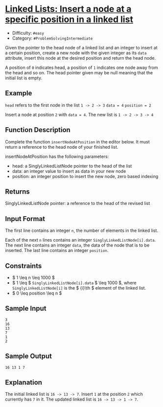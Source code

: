 # [Linked Lists: Insert a node at a specific position in a linked list](https://www.hackerrank.com/challenges/insert-a-node-at-a-specific-position-in-a-linked-list)

- Difficulty:  `#easy`
- Category: `#ProblemSolvingIntermediate`

Given the pointer to the head node of a linked list and an integer
to insert at a certain position, create a new node with the given
integer as its `data` attribute, insert this node at the desired
position and return the head node.

A position of `0` indicates head, a position of `1` indicates one
node away from the head and so on.
The head pointer given may be null meaning that the initial list is empty.

## Example

`head` refers to the first node in the list `1 -> 2 -> 3`
`data = 4`
`position = 2`

Insert a node at position `2` with `data = 4`.
The new list is `1 -> 2 -> 3 -> 4`

## Function Description

Complete the function `insertNodeAtPosition` in the editor below.
It must return a reference to the head node of your finished list.

insertNodeAtPosition has the following parameters:

- head: a SinglyLinkedListNode pointer to the head of the list
- data: an integer value to insert as data in your new node
- position: an integer position to insert the new node, zero based indexing

## Returns

SinglyLinkedListNode pointer: a reference to the head of the revised list

## Input Format

The first line contains an integer `n`, the number of elements in the linked list.

Each of the next `n` lines contains an integer `SinglyLinkedListNode[i].data`.
The next line contains an integer `data`, the data of the node that is to be inserted.
The last line contains an integer `position`.

## Constraints

- $ 1 \leq n \leq 1000 $
- $ 1 \leq $ `SinglyLinkedListNode[i].data` $ \leq 1000 $,
where `SinglyLinkedListNode[i]` is the $ {i}\th $ element of the linked list.
- $ 0 \leq position \leq n $

## Sample Input

```text
3
16
13
7
1
2
```

## Sample Output

```text
16 13 1 7
```

## Explanation

The initial linked list is `16 -> 13 -> 7`.
Insert `1` at the position `2` which currently has `7` in it.
The updated linked list is `16 -> 13 -> 1 -> 7`.
